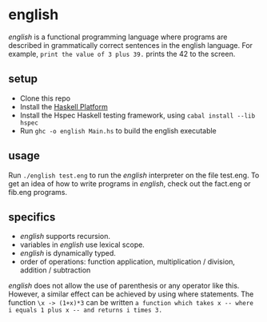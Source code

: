 # english

*english* is a functional programming language where programs are described in grammatically correct sentences in the english language. For example, `print the value of 3 plus 39.` prints the 42 to the screen.

## setup

 * Clone this repo
 * Install the [Haskell Platform](https://www.haskell.org/platform/)
 * Install the Hspec Haskell testing framework, using `cabal install --lib hspec`
 * Run `ghc -o english Main.hs` to build the english executable

## usage

Run `./english test.eng` to run the *english* interpreter on the file test.eng. To get an idea of how to write programs in *english*, check out the fact.eng or fib.eng programs.

## specifics

 * *english* supports recursion.
 * variables in *english* use lexical scope.
 * *english* is dynamically typed.
 * order of operations: function application, multiplication / division, addition / subtraction

*english* does not allow the use of parenthesis or any operator like this. However, a similar effect can be achieved by using where statements. The function `\x -> (1+x)*3` can be written `a function which takes x -- where i equals 1 plus x -- and returns i times 3.`
